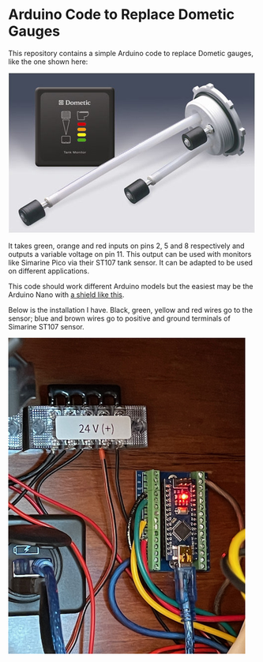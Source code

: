 # Arduino Code to Replace Dometic Gauges

This repository contains a simple Arduino code to replace Dometic gauges, like the one shown here:

![Dometic](./dometic.jpg)

It takes green, orange and red inputs on pins 2, 5 and 8 respectively and outputs a variable voltage on pin 11. This output can be used with monitors like Simarine Pico via their ST107 tank sensor. It can be adapted to be used on different applications.

This code should work different Arduino models but the easiest may be the Arduino Nano with [a shield like this](https://www.amazon.com/dp/B012EQSYE6).

Below is the installation I have. Black, green, yellow and red wires go to the sensor; blue and brown wires go to positive and ground terminals of Simarine ST107 sensor.

![arduino](./arduino.jpg)

